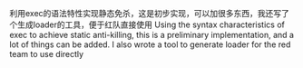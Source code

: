利用exec的语法特性实现静态免杀，这是初步实现，可以加很多东西，我还写了个生成loader的工具，便于红队直接使用 Using the syntax characteristics of exec to achieve static anti-killing, this is a preliminary implementation, and a lot of things can be added. I also wrote a tool to generate loader for the red team to use directly
